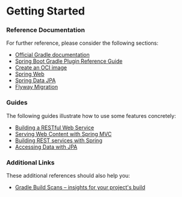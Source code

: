 # Getting Started

### Reference Documentation
For further reference, please consider the following sections:

* [Official Gradle documentation](https://docs.gradle.org)
* [Spring Boot Gradle Plugin Reference Guide](https://docs.spring.io/spring-boot/docs/2.5.14-SNAPSHOT/gradle-plugin/reference/html/)
* [Create an OCI image](https://docs.spring.io/spring-boot/docs/2.5.14-SNAPSHOT/gradle-plugin/reference/html/#build-image)
* [Spring Web](https://docs.spring.io/spring-boot/docs/2.5.14-SNAPSHOT/reference/htmlsingle/#boot-features-developing-web-applications)
* [Spring Data JPA](https://docs.spring.io/spring-boot/docs/2.5.14-SNAPSHOT/reference/htmlsingle/#boot-features-jpa-and-spring-data)
* [Flyway Migration](https://docs.spring.io/spring-boot/docs/2.5.14-SNAPSHOT/reference/htmlsingle/#howto-execute-flyway-database-migrations-on-startup)

### Guides
The following guides illustrate how to use some features concretely:

* [Building a RESTful Web Service](https://spring.io/guides/gs/rest-service/)
* [Serving Web Content with Spring MVC](https://spring.io/guides/gs/serving-web-content/)
* [Building REST services with Spring](https://spring.io/guides/tutorials/bookmarks/)
* [Accessing Data with JPA](https://spring.io/guides/gs/accessing-data-jpa/)

### Additional Links
These additional references should also help you:

* [Gradle Build Scans – insights for your project's build](https://scans.gradle.com#gradle)

